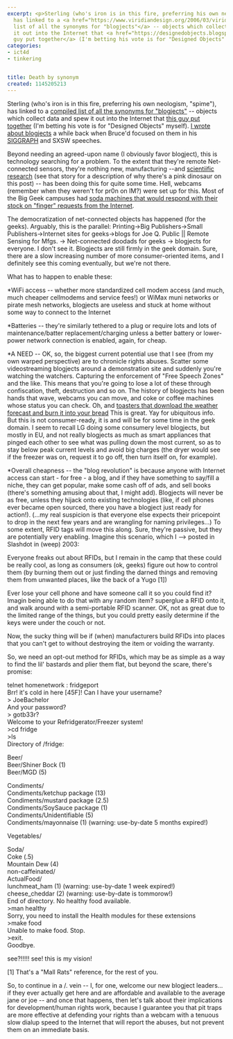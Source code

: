 ```yaml
---
excerpt: <p>Sterling (who's iron is in this fire, preferring his own neologism, "spime"),
  has linked to a <a href="https://www.viridiandesign.org/2006/03/viridian-note-00462-spime-watch.html">compiled
  list of all the synonyms for "blogjects"</a> -- objects which collect data and spew
  it out into the Internet that <a href="https://designedobjects.blogspot.com/">this
  guy put together</a> (I'm betting his vote is for "Designed Objects" myself).
categories:
- ict4d
- tinkering


title: Death by synonym
created: 1145205213
---
```

<p>Sterling (who's iron is in this fire, preferring his own neologism, "spime"), has linked to a <a href="https://www.viridiandesign.org/2006/03/viridian-note-00462-spime-watch.html">compiled list of all the synonyms for "blogjects"</a> -- objects which collect data and spew it out into the Internet that <a href="https://designedobjects.blogspot.com/">this guy put together</a> (I'm betting his vote is for "Designed Objects" myself).  <a href="https://www.joncamfield.com/blog/2006.03/spimes_and_blogjects.html">I wrote about blogjects</a> a while back when Bruce'd focused on them in his <a href="https://www.boingboing.net/images/blobjects.htm">SIGGRAPH</a> and SXSW speeches.</p>

<p>Beyond needing an agreed-upon name (I obviously favor blogject), this is technology searching for a problem.  To the extent that they're remote Net-connected sensors, they're nothing new, manufacturing --and <a href="https://www.gns.cri.nz/news/release/dino04.html">scientiific research</a> (see that story for a description of why there's a pink dinosaur on this post) -- has been doing this for quite some time.  Hell, webcams (remember when they weren't for pr0n on IM?) were set up for this.  Most of the Big Geek campuses had <a href="https://www.ucc.asn.au/services/drink.ucc">soda machines that would respond with their stock on "finger" requests from the Internet</a>.</p>

<p>The democratization of net-connected objects has happened (for the geeks).  Arguably, this is the parallel:  Printing->Big Publishers->Small Publishers->Internet sites for geeks->blogs for Joe Q. Public || Remote Sensing for Mfgs. -> Net-connected doodads for geeks -> blogjects for everyone.  I don't see it.  Blogjects are still firmly in the geek domain.  Sure, there are a slow increasing number of more consumer-oriented items, and I definitely see this coming eventually, but we're not there.</p>

<p>What has to happen to enable these:</p>

<p>*WiFi access -- whether more standardized cell modem access (and much, much cheaper cellmodems and service fees!) or WiMax muni networks or pirate mesh networks, blogjects are useless and stuck at home without some way to connect to the Internet</p>

<p>*Batteries -- they're similarly tethered to a plug or require lots and lots of maintenance/batter replacement/charging unless a better battery or lower-power network connection is enabled, again, for cheap.</p>

<p>*A NEED -- OK, so, the biggest current potential use that I see (from my own warped perspective) are to chronicle rights abuses.  Scatter some videostreaming blogjects around a demonstration site and suddenly you're watching the watchers.  Capturing the enforcement of "Free Speech Zones" and the like.  This means that you're going to lose a lot of these through confiscation, theft, destruction and so on. The history of blogjects has been hands that wave, webcams you can move, and coke or coffee machines whose status you can check.  Oh, and <a href="https://www.theregister.co.uk/2001/06/04/bread_as_a_display_device/">toasters that download the weather forecast and burn it into your bread</a> This is great. Yay for ubiquitous info.  But this is not consumer-ready, it is and will be for some time in the geek domain. I seem to recall LG doing some consumery level blogjects, but mostly in EU, and not really blogjects as much as smart appliances that pinged each other to see what was pulling down the most current, so as to stay below peak current levels and avoid big charges (the dryer would see if the freezer was on, request it to go off, then turn itself on, for example).</p>

<p>*Overall cheapness -- the "blog revolution" is because anyone with Internet access can start - for free - a blog, and if they have something to say/fill a niche, they can get popular, make some cash off of ads, and sell books (there's something amusing about that, I might add).  Blogjects will never be as free, unless they hijack onto existing technologies (like, if cell phones ever became open sourced, there you have a blogject just ready for action!).  (...my real suspicion is that everyone else expects their pricepoint to drop in the next few years and are wrangling for naming privileges...)  To some extent, RFID tags will move this along.  Sure, they're passive, but they are potentially very enabling.  Imagine this scenario, which I --> posted in Slashdot in (weep) 2003:</p>


Everyone freaks out about RFIDs, but I remain in the camp that these could be really cool, as long as consumers (ok, geeks) figure out how to control them (by burning them out or just finding the darned things and removing them from unwanted places, like the back of a Yugo [1])

<p>Ever lose your cell phone and have someone call it so you could find it? Imagin being able to do that with any random item? superglue a RFID onto it, and walk around with a semi-portable RFID scanner. OK, not as great due to the limited range of the things, but you could pretty easily determine if the keys were under the couch or not.</p>

<p>Now, the sucky thing will be if (when) manufacturers build RFIDs into places that you can't get to without destroying the item or voiding the warranty.</p>

<p>So, we need an opt-out method for RFIDs, which may be as simple as a way to find the lil' bastards and plier them flat, but beyond the scare, there's promise:</p>

<p>telnet homenetwork : fridgeport<br />
Brr! it's cold in here [45F]! Can I have your username?<br />
> JoeBachelor<br />
And your password?<br />
> gotb33r?<br />
Welcome to your Refridgerator/Freezer system!<br />
>cd fridge<br />
>ls<br />
Directory of /fridge:</p>

<p>Beer/<br />
Beer/Shiner Bock (1)<br />
Beer/MGD (5)</p>

<p>Condiments/<br />
Condiments/ketchup package (13)<br />
Condiments/mustard package (2.5)<br />
Condiments/SoySauce package (1)<br />
Condiments/Unidentifiable (5)<br />
Condiments/mayonnaise (1) (warning: use-by-date 5 months expired!)</p>

<p>Vegetables/</p>

<p>Soda/<br />
Coke (.5)<br />
Mountain Dew (4)<br />
non-caffeinated/<br />
ActualFood/<br />
lunchmeat_ham (1) (warning: use-by-date 1 week expired!)<br />
cheese_cheddar (2) (warning: use-by-date is tommorow!)<br />
End of directory. No healthy food available.<br />
>man healthy<br />
Sorry, you need to install the Health modules for these extensions<br />
>make food<br />
Unable to make food. Stop.<br />
>exit.<br />
Goodbye.</p>

<p>see?!!!!! see! this is my vision!</p>

<p>[1] That's a "Mall Rats" reference, for the rest of you.<br />
</p>

<p>So, to continue in a /. vein -- I, for one, welcome our new blogject leaders... if they ever actually get here and are affordable and available to the average jane or joe -- and once that happens, then let's talk about their implications for development/human rights work, because I guarantee you that pit traps are more effective at defending your rights than a webcam with a tenuous slow dialup speed to the Internet that will report the abuses, but not prevent them on an immediate basis.</p>
